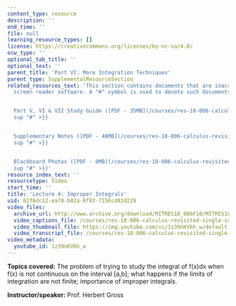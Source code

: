 ```yaml
---
content_type: resource
description: ''
end_time: ''
file: null
learning_resource_types: []
license: https://creativecommons.org/licenses/by-nc-sa/4.0/
ocw_type: ''
optional_tab_title: ''
optional_text: ''
parent_title: 'Part VI: More Integration Techniques'
parent_type: SupplementalResourceSection
related_resources_text: 'This section contains documents that are inaccessible to
  screen reader software. A "#" symbol is used to denote such documents.


  Part V, VI & VII Study Guide ([PDF - 35MB](/courses/res-18-006-calculus-revisited-single-variable-calculus-fall-2010/resources/mitres_18_006_study_5_6_7)){{<
  sup "#" >}}


  Supplementary Notes ([PDF - 46MB](/courses/res-18-006-calculus-revisited-single-variable-calculus-fall-2010/resources/mitres_18_006_supp_notes-1)){{<
  sup "#" >}}


  Blackboard Photos ([PDF - 8MB](/courses/res-18-006-calculus-revisited-single-variable-calculus-fall-2010/resources/mitres_18_006_blackboard-1)){{<
  sup "#" >}}'
resource_index_text: ''
resourcetype: Video
start_time: ''
title: 'Lecture 4: Improper Integrals'
uid: 62f6dc12-ea70-b82a-0f83-7156cd82d229
video_files:
  archive_url: http://www.archive.org/download/MITRES18_006F10/MITRES18_006F10_26_0604_300k.mp4
  video_captions_file: /courses/res-18-006-calculus-revisited-single-variable-calculus-fall-2010/824014c95cc85fbca479feab87c7b780_1z39nKVbh_w.vtt
  video_thumbnail_file: https://img.youtube.com/vi/1z39nKVbh_w/default.jpg
  video_transcript_file: /courses/res-18-006-calculus-revisited-single-variable-calculus-fall-2010/89e07132f96168e74b232884f6b2d105_1z39nKVbh_w.pdf
video_metadata:
  youtube_id: 1z39nKVbh_w
---
```


**Topics covered:** The problem of trying to study the integral of f(x)dx when f(x) is not continuous on the interval \[a,b\]; what happens if the limits of integration are not finite; importance of improper integrals.

**Instructor/speaker:** Prof. Herbert Gross

